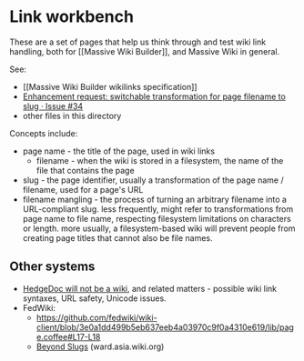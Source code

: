 # Link workbench

These are a set of pages that help us think through and test wiki link handling, both for [[Massive Wiki Builder]], and Massive Wiki in general.

See:
- [[Massive Wiki Builder wikilinks specification]]
- [Enhancement request: switchable transformation for page filename to slug · Issue \#34](https://github.com/peterkaminski/massivewikibuilder/issues/34)
- other files in this directory

Concepts include:

- page name - the title of the page, used in wiki links
	- filename - when the wiki is stored in a filesystem, the name of the file that contains the page
- slug - the page identifier, usually a transformation of the page name / filename, used for a page's URL
- filename mangling - the process of turning an arbitrary filename into a URL-compliant slug. less frequently, might refer to transformations from page name to file name, respecting filesystem limitations on characters or length. more usually, a filesystem-based wiki will prevent people from creating page titles that cannot also be file names.

## Other systems

- [HedgeDoc will not be a wiki](https://github.com/hedgedoc/react-client/issues/443#issuecomment-762491225), and related matters - possible wiki link syntaxes, URL safety, Unicode issues.
- FedWiki:
	- <https://github.com/fedwiki/wiki-client/blob/3e0a1dd499b5eb637eeb4a03970c9f0a4310e619/lib/page.coffee#L17-L18>
	- [Beyond Slugs](http://ward.asia.wiki.org/view/beyond-slugs) (ward.asia.wiki.org)
